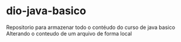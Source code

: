 # dio-java-basico
Repositorio para armazenar todo o contéudo do curso de java basico
Alterando o conteudo de um arquivo de forma local
